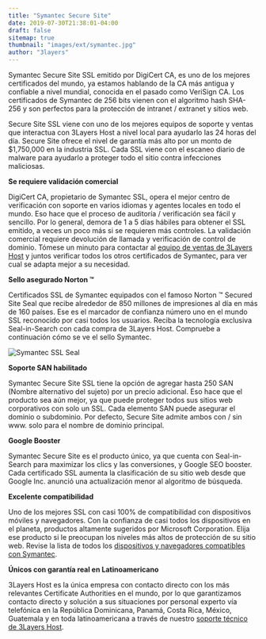 ```yaml
---
title: "Symantec Secure Site"
date: 2019-07-30T21:38:01-04:00
draft: false
sitemap: true
thumbnail: "images/ext/symantec.jpg"
author: "3layers"
---
```


Symantec Secure Site SSL emitido por DigiCert CA, es uno de los mejores certificados del mundo, ya estamos hablando de la CA más antigua y confiable a nivel mundial, conocida en el pasado como VeriSign CA. Los certificados de Symantec de 256 bits vienen con el algoritmo hash SHA-256 y son perfectos para la protección de intranet / extranet y sitios web.

Secure Site SSL viene con uno de los mejores equipos de soporte y ventas que interactua con 3Layers Host a nivel local para ayudarlo las 24 horas del día. Secure Site ofrece el nivel de garantía más alto por un monto de $1,750,000 en la industria SSL. Cada SSL viene con el escaneo diario de malware para ayudarlo a proteger todo el sitio contra infecciones maliciosas.

**Se requiere validación comercial**

DigiCert CA, propietario de Symantec SSL, opera el mejor centro de verificación con soporte en varios idiomas y agentes locales en todo el mundo. Eso hace que el proceso de auditoría / verificación sea fácil y sencillo. Por lo general, demora de 1 a 5 días hábiles para obtener el SSL emitido, a veces un poco más si se requieren más controles. La validación comercial requiere devolución de llamada y verificación de control de dominio. Tómese un minuto para contactar al [equipo de ventas de 3Layers Host](https://3layers.host/contact/) y juntos verificar todos los otros certificados de Symantec, para ver cual se adapta mejor a su necesidad.

**Sello asegurado Norton ™**

Certificados SSL de Symantec equipados con el famoso Norton ™ Secured Site Seal que recibe alrededor de 850 millones de impresiones al día en más de 160 países. Ese es el marcador de confianza número uno en el mundo SSL reconocido por casi todos los usuarios. Reciba la tecnología exclusiva Seal-in-Search con cada compra de 3Layers Host. Compruebe a continuación cómo se ve el sello Symantec.

![Symantec SSL Seal](/images/ext/norton-seal.png)

**Soporte SAN habilitado**

Symantec Secure Site SSL tiene la opción de agregar hasta 250 SAN (Nombre alternativo del sujeto) por un precio adicional. Eso hace que el producto sea aún mejor, ya que puede proteger todos sus sitios web corporativos con solo un SSL. Cada elemento SAN puede asegurar el dominio o subdominio. Por defecto, Secure Site admite ambos con / sin www. solo para el nombre de dominio principal.

**Google Booster**

Symantec Secure Site es el producto único, ya que cuenta con Seal-in-Search para maximizar los clics y las conversiones, y Google SEO booster. Cada certificado SSL aumenta la clasificación de su sitio web desde que Google Inc. anunció una actualización menor al algoritmo de búsqueda.

**Excelente compatibilidad**

Uno de los mejores SSL con casi 100% de compatibilidad con dispositivos móviles y navegadores. Con la confianza de casi todos los dispositivos en el planeta, productos altamente sugeridos por Microsoft Corporation. Elija ese producto si le preocupan los niveles más altos de protección de su sitio web. Revise la lista de todos los [dispositivos y navegadores compatibles con Symantec](https://3layers.host/blog/compatibilidad-de-dispositivos-con-ssl/).

**Únicos con garantía real en Latinoamericano**

3Layers Host es la única empresa con contacto directo con los más relevantes Certificate Authorities en el mundo, por lo que garantizamos contacto directo y solución a sus situaciones por personal experto vía telefónica en la República Dominicana, Panamá, Costa Rica, México, Guatemala y en toda latinoamericana a través de nuestro [soporte técnico de 3Layers Host](https://3layers.host/contact/).